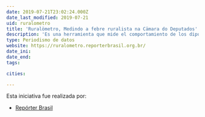 ```yaml
---
date: 2019-07-21T23:02:24.000Z
date_last_modified: 2019-07-21
uid: ruralometro
title: 'Ruralömetro, Medindo a febre ruralista na Cämara do Deputados'
description: 'Es una herramienta que mide el comportamiento de los diputados federales en Brasil elegidos en el 2014 que pertenecen a la bancada ruralista. Tiene la finalidad de medir en temperatura los proyectos de ley en temas socioambientales que cada diputado ha votado.'
type: Periodismo de datos
website: https://ruralometro.reporterbrasil.org.br/
date_ini: 
date_end: 
tags:

cities: 

---
```


Esta iniciativa fue realizada por:

- [Repórter Brasil](/organizaciones/reporter-brasil)
